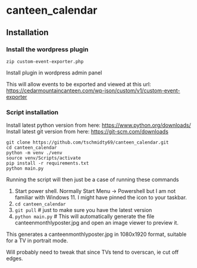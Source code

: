 # canteen_calendar



## Installation

### Install the wordpress plugin
``` zip custom-event-exporter.php ```

Install plugin in wordpress admin panel

This will allow events to be exported and viewed at this url:
https://cedarmountaincanteen.com/wp-json/custom/v1/custom-event-exporter

### Script installation
Install latest python version from here: https://www.python.org/downloads/
Install latest git version from here: https://git-scm.com/downloads

```
git clone https://github.com/tschmidty69/canteen_calendar.git
cd canteen_calendar
python -m venv ./venv
source venv/Scripts/activate
pip install -r requirements.txt
python main.py
```

Running the script will then just be a case of running these commands

1. Start power shell. Normally Start Menu -> Powershell but I am not familiar with Windows 11. I might have pinned the icon to your taskbar.
2. ```cd canteen_calendar```
3. ```git pull``` # just to make sure you have the latest version
4. ```python main.py``` # This will automatically generate the file canteenmonthlyposter.jpg and open an image viewer to preview it.


This generates a canteenmonthlyposter.jpg in 1080x1920 format, suitable for a TV in portrait mode.

Will probably need to tweak that since TVs tend to overscan, ie cut off edges.